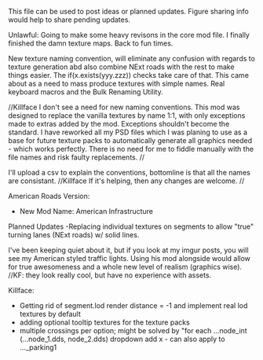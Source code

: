 ﻿This file can be used to post ideas or planned updates. Figure sharing info would help to share pending updates.

Unlawful:
Going to make some heavy revisons in the core mod file.
   I finally finished the damn texture maps. Back to fun times.

   New texture naming convention, will eliminate any confusion with regards to texture generation abd
also combine NExt roads with the rest to make things easier. The if(x.exists(yyy.zzz)) checks take care of that.
This came about as a need to mass produce textures with simple names. Real  keyboard macros and the 
Bulk Renaming Utility.

//Killface
I don't see a need for new naming conventions. This mod was designed to replace the vanilla textures by name 1:1, with only exceptions made to extras added by the mod. Exceptions shouldn't become the standard. I have reworked all my PSD files which I was planing to use as a base for future texture packs to automatically generate all graphics needed - which works perfectly. There is no need for me to fiddle manually with the file names and risk faulty replacements.
//

I'll upload a csv to explain the conventions, bottomline is that all the names are consistant.
//Killface
If it's helping, then any changes are welcome.
//
         
American Roads Version:
   - New Mod Name: American Infrastructure

Planned Updates
    -Replacing individual textures on segments to allow "true" turning lanes (NExt roads) w/ solid lines.

I've been keeping quiet about it, but if you look at my imgur posts, you will see my American styled traffic lights. Using his mod alongside would allow for true awesomeness and a whole new level of realism (graphics wise). //KF: they look really cool, but have no experience with assets. 

Killface:  
- Getting rid of segment.lod render distance = -1 and implement real lod textures by default
- adding optional tooltip textures for the texture packs
- multiple crossings per option; might be solved by "for each ...node_int (...node_1.dds, node_2.dds) dropdown add x - can also apply to ..._parking1

